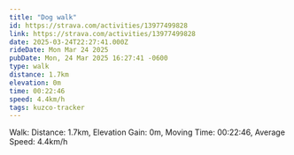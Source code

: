 ```yaml
---
title: "Dog walk"
id: https://strava.com/activities/13977499828
link: https://strava.com/activities/13977499828
date: 2025-03-24T22:27:41.000Z
rideDate: Mon Mar 24 2025
pubDate: Mon, 24 Mar 2025 16:27:41 -0600
type: walk
distance: 1.7km
elevation: 0m
time: 00:22:46
speed: 4.4km/h
tags: kuzco-tracker
---
```

Walk: Distance: 1.7km, Elevation Gain: 0m, Moving Time: 00:22:46, Average Speed: 4.4km/h